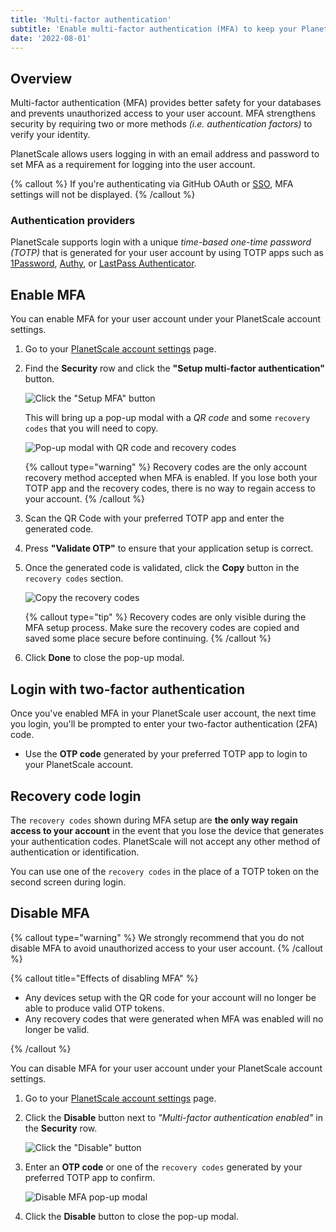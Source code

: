 ```yaml
---
title: 'Multi-factor authentication'
subtitle: 'Enable multi-factor authentication (MFA) to keep your PlanetScale account secure.'
date: '2022-08-01'
---
```


## Overview

Multi-factor authentication (MFA) provides better safety for your databases and prevents unauthorized access to your user account. MFA strengthens security by requiring two or more methods _(i.e. authentication factors)_ to verify your identity.

PlanetScale allows users logging in with an email address and password to set MFA as a requirement for logging into the user account.

{% callout %} If you're authenticating via GitHub OAuth or [SSO](/docs/concepts/sso), MFA settings will not be displayed. {% /callout %}

### Authentication providers

PlanetScale supports login with a unique _time-based one-time password (TOTP)_ that is generated for your user account by using TOTP apps such as [1Password](https://support.1password.com/one-time-passwords/), [Authy](https://support.authy.com/hc/en-us/articles/360006303934-Add-a-New-Two-Factor-Authentication-2FA-Account-Token-in-the-Authy-App), or [LastPass Authenticator](https://lastpass.com/auth/).

## Enable MFA

You can enable MFA for your user account under your PlanetScale account settings.

1. Go to your [PlanetScale account settings](https://app.planetscale.com/account) page.

2. Find the **Security** row and click the **"Setup multi-factor authentication"** button.

   ![Click the "Setup MFA" button](/assets/docs/concepts/mfa/setup.png)

   This will bring up a pop-up modal with a _QR code_ and some `recovery codes` that you will need to copy.

   ![Pop-up modal with QR code and recovery codes](/assets/docs/concepts/mfa/recovery-codes.png)

   {% callout type="warning" %} Recovery codes are the only account recovery method accepted when MFA is enabled. If you lose both your TOTP app and the recovery codes, there is no way to regain access to your account. {% /callout %}

3. Scan the QR Code with your preferred TOTP app and enter the generated code.

4. Press **"Validate OTP"** to ensure that your application setup is correct.

5. Once the generated code is validated, click the **Copy** button in the `recovery codes` section.

   ![Copy the recovery codes](/assets/docs/concepts/mfa/copy.png)

   {% callout type="tip" %} Recovery codes are only visible during the MFA setup process. Make sure the recovery codes are copied and saved some place secure before continuing. {% /callout %}

6. Click **Done** to close the pop-up modal.

## Login with two-factor authentication

Once you've enabled MFA in your PlanetScale user account, the next time you login, you'll be prompted to enter your two-factor authentication (2FA) code.

- Use the **OTP code** generated by your preferred TOTP app to login to your PlanetScale account.

## Recovery code login

The `recovery codes` shown during MFA setup are **the only way regain access to your account** in the event that you lose the device that generates your authentication codes. PlanetScale will not accept any other method of authentication or identification.

You can use one of the `recovery codes` in the place of a TOTP token on the second screen during login.

## Disable MFA

{% callout type="warning" %} We strongly recommend that you do not disable MFA to avoid unauthorized access to your user account. {% /callout %}

{% callout title="Effects of disabling MFA" %}

- Any devices setup with the QR code for your account will no longer be able to produce valid OTP tokens.
- Any recovery codes that were generated when MFA was enabled will no longer be valid.

{% /callout %}

You can disable MFA for your user account under your PlanetScale account settings.

1. Go to your [PlanetScale account settings](https://app.planetscale.com/account) page.

2. Click the **Disable** button next to _"Multi-factor authentication enabled"_ in the **Security** row.

   ![Click the "Disable" button](/assets/docs/concepts/mfa/disable.png)

3. Enter an **OTP code** or one of the `recovery codes` generated by your preferred TOTP app to confirm.

   ![Disable MFA pop-up modal](/assets/docs/concepts/mfa/modal.png)

4. Click the **Disable** button to close the pop-up modal.

